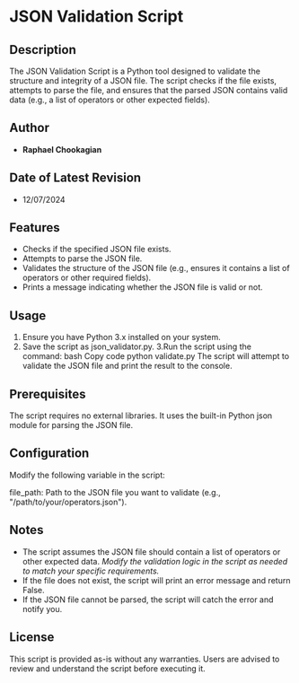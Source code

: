 # JSON Validation Script

## Description

The JSON Validation Script is a Python tool designed to validate the structure and integrity of a JSON file. The script checks if the file exists, attempts to parse the file, and ensures that the parsed JSON contains valid data (e.g., a list of operators or other expected fields).

## Author

- **Raphael Chookagian**

## Date of Latest Revision

- 12/07/2024

## Features

- Checks if the specified JSON file exists.
- Attempts to parse the JSON file.
- Validates the structure of the JSON file (e.g., ensures it contains a list of operators or other required fields).
- Prints a message indicating whether the JSON file is valid or not.

## Usage

1. Ensure you have Python 3.x installed on your system.
2. Save the script as json_validator.py.
3.Run the script using the command:
bash
Copy code
python validate.py
The script will attempt to validate the JSON file and print the result to the console.

## Prerequisites

The script requires no external libraries. It uses the built-in Python json module for parsing the JSON file.

## Configuration

Modify the following variable in the script:

file_path: Path to the JSON file you want to validate (e.g., "/path/to/your/operators.json").

## Notes

- The script assumes the JSON file should contain a list of operators or other expected data. *Modify the validation logic in the script as needed to match your specific requirements.*
- If the file does not exist, the script will print an error message and return False.
- If the JSON file cannot be parsed, the script will catch the error and notify you.

## License

This script is provided as-is without any warranties. Users are advised to review and understand the script before executing it.

